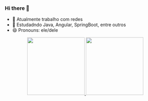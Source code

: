 ### Hi there 👋
<!--
**wesleyboaes/wesleyboaes** is a ✨ _special_ ✨ repository because its `README.md` (this file) appears on your GitHub profile.

Here are some ideas to get you started:
-->

- 🔭 Atualmente trabalho com redes
- 🌱 Estudadndo Java, Angular, SpringBoot, entre outros
- 😄 Pronouns: ele/dele

<div align="center">
  <a href="https://github.com/wesleyboaes">
  <img height="180em" src="https://github-readme-stats.vercel.app/api?username=wesleyboaes&show_icons=true&theme=dracula&include_all_commits=true&count_private=true"/>
  <img height="180em" src="https://github-readme-stats.vercel.app/api/top-langs/?username=wesleyboaes&layout=compact&langs_count=7&theme=dracula"/>
</div>
